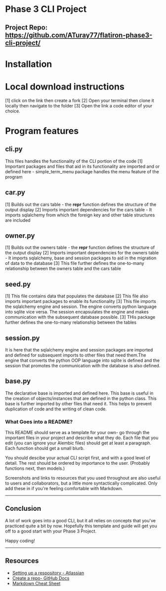 # Phase 3 CLI Project
## Project Repo: https://github.com/ATuray77/flatiron-phase3-cli-project/

# Installation
# Local download instructions
[1] click on the link then create a fork 
[2] Open your terminal then clone it locally then navigate to the folder
[3] Open the link a code editor of your choice.


# Program features
## cli.py
This files handles the functionality of the CLI portion of the code
[1] Important packages and files that aid in its functionality are imported and or defined here
    - simple_term_menu package handles the menu feature of the program
## car.py
[1] Builds out the cars table
    - the __repr__ function defines the structure of the output display
[2] Imports important dependencies for the cars table
    - It imports sqlalchemy from which the foreign key and other table structures are included
    
## owner.py
[1] Builds out the owners table
    - the __repr__ function defines the structure of the output display
[2] Imports important dependencies for the owners table
    - It imports sqlalchemy, base and session packages to aid in the migration of data to the database
[3] This file further defines the one-to-many relationship between the owners table and the cars table
## seed.py
[1] This file contains data that populates the database
[2] This file also imports important packages to enable its functionality
[3] This file imports the sqlalchemy engine and session. The engine converts python language into sqlite vice versa. The session encapsulates the engine and makes communication with the subsequent database possible. 
[3] THis package further defines the one-to-many relationship between the tables
## session.py
It is here that the sqlalchemy engine and session packages are imported and defined for subsequent imports to other files that need them.The engine that converts the python OOP language into sqlite is defined and the session that promotes the communication with the database is also defined. 
## base.py
The declarative base is imported and defined here. This base is useful in the creation of objects/instances that are defined in the python class. This base is further imported by other files that need it. This helps to prevent duplication of code and the writing of clean code. 


### What Goes into a README?

This README should serve as a template for your own- go through the important
files in your project and describe what they do. Each file that you edit
(you can ignore your Alembic files) should get at least a paragraph. Each
function should get a small blurb.

You should descibe your actual CLI script first, and with a good level of
detail. The rest should be ordered by importance to the user. (Probably
functions next, then models.)

Screenshots and links to resources that you used throughout are also useful to
users and collaborators, but a little more syntactically complicated. Only add
these in if you're feeling comfortable with Markdown.

***

## Conclusion

A lot of work goes into a good CLI, but it all relies on concepts that you've
practiced quite a bit by now. Hopefully this template and guide will get you
off to a good start with your Phase 3 Project.

Happy coding!

***

## Resources

- [Setting up a respository - Atlassian](https://www.atlassian.com/git/tutorials/setting-up-a-repository)
- [Create a repo- GitHub Docs](https://docs.github.com/en/get-started/quickstart/create-a-repo)
- [Markdown Cheat Sheet](https://www.markdownguide.org/cheat-sheet/)
